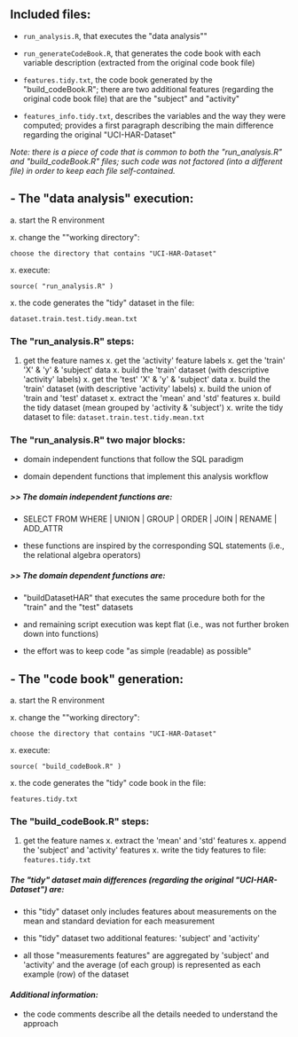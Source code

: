 ## Included files:

- `run_analysis.R`, that executes the "data analysis""

- `run_generateCodeBook.R`, that generates the code book with each variable description (extracted from the original code book file)

- `features.tidy.txt`, the code book generated by the "build_codeBook.R"; there are two additional features (regarding the original code book file) that are the "subject" and "activity"

- `features_info.tidy.txt`, describes the variables and the way they were computed; provides a first paragraph describing the main difference regarding the original "UCI-HAR-Dataset"

*Note: there is a piece of code that is common to both the "run_analysis.R" and "build_codeBook.R" files; such code was not factored (into a different file) in order to keep each file self-contained.*     


## - The "data analysis" execution:

a. start the R environment

x. change the ""working directory":

	choose the directory that contains "UCI-HAR-Dataset"

x. execute:

	source( "run_analysis.R" )

x. the code generates the "tidy" dataset in the file:

    dataset.train.test.tidy.mean.txt
    
      
### The "run_analysis.R" steps:

1. get the feature names
x. get the 'activity' feature labels
x. get the 'train' 'X' & 'y' & 'subject' data
x. build the 'train' dataset (with descriptive 'activity' labels)
x. get the 'test' 'X' & 'y' & 'subject' data
x. build the 'train' dataset (with descriptive 'activity' labels)
x. build the union of 'train and 'test' dataset
x. extract the 'mean' and 'std' features
x. build the tidy dataset (mean grouped by 'activity & 'subject')
x. write the tidy dataset to file:
    `dataset.train.test.tidy.mean.txt`


### The "run_analysis.R" two major blocks:

* domain independent functions that follow the SQL paradigm

* domain dependent functions that implement this analysis workflow


##### >> The domain independent functions are:
* SELECT FROM WHERE | UNION | GROUP | ORDER | JOIN | RENAME | ADD_ATTR

* these functions are inspired by the corresponding SQL statements (i.e., the relational algebra operators)


##### >> The domain dependent functions are:

* "buildDatasetHAR" that executes the same procedure both for the "train" and the "test" datasets
 
* and remaining script execution was kept flat (i.e., was not further broken down into functions)

* the effort was to keep code "as simple (readable) as possible"



## - The "code book" generation:

a. start the R environment

x. change the ""working directory":

	choose the directory that contains "UCI-HAR-Dataset"

x. execute:

	source( "build_codeBook.R" )

x. the code generates the "tidy" code book in the file:

    features.tidy.txt


### The "build_codeBook.R" steps:

1. get the feature names
x. extract the 'mean' and 'std' features
x. append the 'subject' and 'activity' features
x. write the tidy features to file:
    `features.tidy.txt`


##### The "tidy" dataset main differences (regarding the original "UCI-HAR-Dataset") are:

* this "tidy" dataset only includes features about measurements on the mean and standard deviation for each measurement

* this "tidy" dataset two additional features: 'subject' and 'activity'

* all those "measurements features" are aggregated by 'subject' and 'activity' and the average (of each group) is represented as each example (row) of the dataset


#### *Additional information:*
* the code comments describe all the details needed to understand the approach
